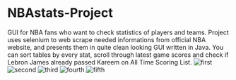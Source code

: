 # NBAstats-Project
GUI for NBA fans who want to check statistics of players and teams. 
Project uses selenium to web scrape needed informations from official NBA website,
and presents them in quite clean looking GUI written in Java. You can sort tables by every stat, scroll through latest game scores and check
if Lebron James already passed Kareem on All Time Scoring List.
![first](https://user-images.githubusercontent.com/75128090/230653517-2a7963d0-cd7b-443f-8477-a1392b3733e9.png)
![second](https://user-images.githubusercontent.com/75128090/230653578-d8fe58a1-87f5-437b-bf22-0cf35781e6ca.png)
![third](https://user-images.githubusercontent.com/75128090/230653583-f1792bd5-c8fd-4c45-89c4-0b20a2b2580c.png)
![fourth](https://user-images.githubusercontent.com/75128090/230653592-e43e9750-fbff-4d7e-b74d-8a48149fc408.png)
![fifth](https://user-images.githubusercontent.com/75128090/230653595-52cea8c8-ab3f-44e1-a2ab-06e2d646601d.png)
